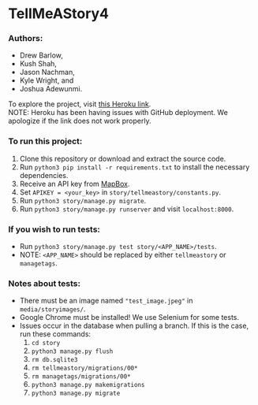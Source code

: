 # TellMeAStory4
### Authors:
  * Drew Barlow,
  * Kush Shah,
  * Jason Nachman,
  * Kyle Wright, and
  * Joshua Adewunmi.

To explore the project, visit [this Heroku link](https://tellmeastory4.herokuapp.com).<br>
NOTE: Heroku has been having issues with GitHub deployment. We apologize if the link does not work properly.

### To run this project:
  1. Clone this repository or download and extract the source code.
  2. Run `python3 pip install -r requirements.txt` to install the necessary dependencies.
  3. Receive an API key from [MapBox](https://docs.mapbox.com/api/accounts/tokens/).
  4. Set `APIKEY = <your_key>` in `story/tellmeastory/constants.py`.
  5. Run `python3 story/manage.py migrate`.
  6. Run `python3 story/manage.py runserver` and visit `localhost:8000`.

### If you wish to run tests:
  * Run `python3 story/manage.py test story/<APP_NAME>/tests`.
  * NOTE: `<APP_NAME>` should be replaced by either `tellmeastory` or `managetags`.

### Notes about tests:
  * There must be an image named `"test_image.jpeg"` in `media/storyimages/`.
  * Google Chrome must be installed! We use Selenium for some tests.
  * Issues occur in the database when pulling a branch. If this is the case, run these commands:
    1. `cd story`
    2. `python3 manage.py flush`
    3. `rm db.sqlite3`
    4. `rm tellmeastory/migrations/00*`
    5. `rm managetags/migrations/00*`
    6. `python3 manage.py makemigrations`
    7. `python3 manage.py migrate`

